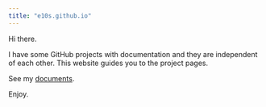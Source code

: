 ```yaml
---
title: "e10s.github.io"
---
```


Hi there.

I have some GitHub projects with documentation and they are independent of each other.
This website guides you to the project pages.

See my [documents](docs/).

Enjoy.
